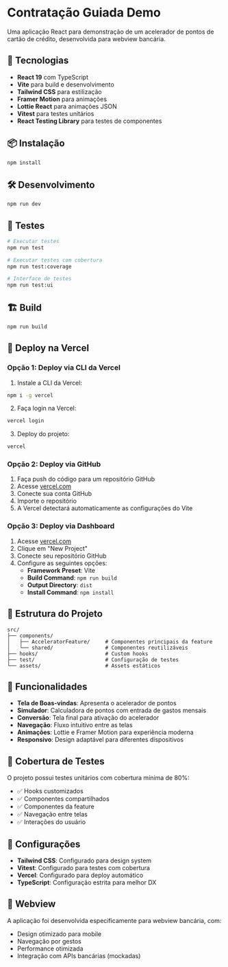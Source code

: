 # Contratação Guiada Demo

Uma aplicação React para demonstração de um acelerador de pontos de cartão de crédito, desenvolvida para webview bancária.

## 🚀 Tecnologias

- **React 19** com TypeScript
- **Vite** para build e desenvolvimento
- **Tailwind CSS** para estilização
- **Framer Motion** para animações
- **Lottie React** para animações JSON
- **Vitest** para testes unitários
- **React Testing Library** para testes de componentes

## 📦 Instalação

```bash
npm install
```

## 🛠️ Desenvolvimento

```bash
npm run dev
```

## 🧪 Testes

```bash
# Executar testes
npm run test

# Executar testes com cobertura
npm run test:coverage

# Interface de testes
npm run test:ui
```

## 🏗️ Build

```bash
npm run build
```

## 🚀 Deploy na Vercel

### Opção 1: Deploy via CLI da Vercel

1. Instale a CLI da Vercel:
```bash
npm i -g vercel
```

2. Faça login na Vercel:
```bash
vercel login
```

3. Deploy do projeto:
```bash
vercel
```

### Opção 2: Deploy via GitHub

1. Faça push do código para um repositório GitHub
2. Acesse [vercel.com](https://vercel.com)
3. Conecte sua conta GitHub
4. Importe o repositório
5. A Vercel detectará automaticamente as configurações do Vite

### Opção 3: Deploy via Dashboard

1. Acesse [vercel.com](https://vercel.com)
2. Clique em "New Project"
3. Conecte seu repositório GitHub
4. Configure as seguintes opções:
   - **Framework Preset**: Vite
   - **Build Command**: `npm run build`
   - **Output Directory**: `dist`
   - **Install Command**: `npm install`

## 📁 Estrutura do Projeto

```
src/
├── components/
│   ├── AcceleratorFeature/     # Componentes principais da feature
│   └── shared/                 # Componentes reutilizáveis
├── hooks/                      # Custom hooks
├── test/                       # Configuração de testes
└── assets/                     # Assets estáticos
```

## 🎯 Funcionalidades

- **Tela de Boas-vindas**: Apresenta o acelerador de pontos
- **Simulador**: Calculadora de pontos com entrada de gastos mensais
- **Conversão**: Tela final para ativação do acelerador
- **Navegação**: Fluxo intuitivo entre as telas
- **Animações**: Lottie e Framer Motion para experiência moderna
- **Responsivo**: Design adaptável para diferentes dispositivos

## 🧪 Cobertura de Testes

O projeto possui testes unitários com cobertura mínima de 80%:

- ✅ Hooks customizados
- ✅ Componentes compartilhados
- ✅ Componentes da feature
- ✅ Navegação entre telas
- ✅ Interações do usuário

## 🔧 Configurações

- **Tailwind CSS**: Configurado para design system
- **Vitest**: Configurado para testes com cobertura
- **Vercel**: Configurado para deploy automático
- **TypeScript**: Configuração estrita para melhor DX

## 📱 Webview

A aplicação foi desenvolvida especificamente para webview bancária, com:

- Design otimizado para mobile
- Navegação por gestos
- Performance otimizada
- Integração com APIs bancárias (mockadas)